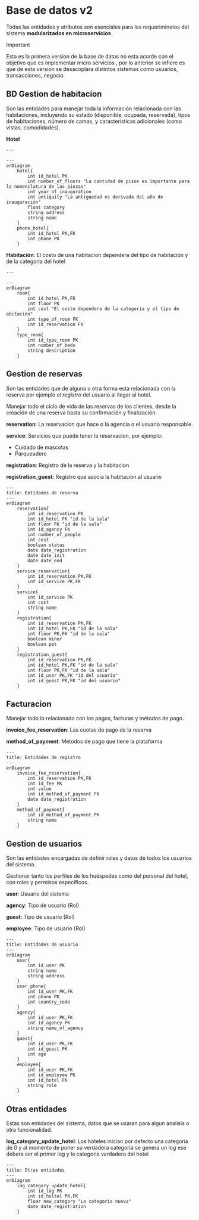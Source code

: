 # Base de datos v2
Todas las entidades y atributos son esenciales para los requeriminetos del sistema **modularizados en microservicios**
> [!IMPORTANT]
> Esta es la primera version de la base de datos no esta acorde con el objetivo que es implementar micro servicios
> , por lo anterior se infiere es que de esta version se desacoplara distintos sistemas como
> usuarios, transacciones, negocio
## BD Gestion de habitacion
Son las entidades para manejar toda la información relacionada con las habitaciones, incluyendo su estado (disponible, ocupada, reservada), tipos de habitaciones, número de camas, y características adicionales (como vistas, comodidades).

**Hotel**
```mermaid
---

---
erDiagram
    hotel{
        int id_hotel PK
        int number_of_floors "La cantidad de pisos es importante para la nomenclatura de las piezas"
        int year_of_inauguration
        int antiquity "La antiguedad es derivada del año de inauguración"
        float category
        string address
        string name
    }
    phone_hotel{
        int id_hotel PK,FK
        int phone PK
    }
```
**Habitación**: El costo de una habitacion dependera del tipo de habitación y de la categoria del hotel
```mermaid
---

---
erDiagram
    room{
        int id_hotel PK,FK
        int floor PK
        int cost "El costo dependera de la categoria y el tipo de abitación"
        int type_of_room FK
        int id_reservation FK
    }
    type_room{
        int id_type_room PK
        int number_of_beds
        string description
    }
```
## Gestion de reservas
Son las entidades que de alguna u otra forma esta relacionada con la reserva por ejemplo el *registro* del usuario al llegar al hotel.

Manejar todo el ciclo de vida de las reservas de los clientes, desde la creación de una reserva hasta su confirmación y finalización.

**reservation**: La reservacion que hace o la agencia o el usuario responsable.

**service**: Servicios que puede tener la reservacion, por ejemplo:
 - Cuidado de mascotas
 - Parqueadero

**registration**: Registro de la reserva y la habitacion

**registration_guest**: Registro que asocia la habitacion al usuario
```mermaid
---
title: Entidades de reserva
---
erDiagram
    reservation{
        int id_reservation PK
        int id_hotel FK "id de la sala"
        int floor FK "id de la sala"
        int id_agency FK
        int number_of_people
        int cost
        boolean status
        date date_registration
        date date_init
        date date_end
    }
    service_reservation{
        int id_reservation PK,FK
        int id_service PK,FK
    }
    service{
        int id_service PK
        int cost
        string name
    }
    registration{
        int id_reservation PK,FK
        int id_hotel PK,FK "id de la sala"
        int floor PK,FK "id de la sala"
        boolean minor
        boolean pet
    }
    registration_guest{
        int id_reservation PK,FK
        int id_hotel PK,FK "id de la sala"
        int floor PK,FK "id de la sala"
        int id_user PK,FK "id del usuario"
        int id_guest PK,FK "id del usuario"
    }
```
## Facturacion
Manejar todo lo relacionado con los pagos, facturas y métodos de pago.

**invoice_fee_reservation**: Las cuotas de pago de la reserva

**method_of_payment**: Metodos de pago que tiene la plataforma
```mermaid
---
title: Entidades de registro
---
erDiagram
    invoice_fee_reservation{
        int id_reservation PK,FK
        int id_fee PK
        int value
        int id_method_of_payment FK
        date date_registration
    }
    method_of_payment{
        int id_method_of_payment PK
        string name
    }
```

## Gestion de usuarios
Son las entidades encargadas de definir roles y datos de todos los usuarios del sistema.

Gestionar tanto los perfiles de los huéspedes como del personal del hotel, con roles y permisos específicos.

**user**: Usuario del sistema

**agency**: Tipo de usuario (Rol)

**guest**: Tipo de usuario (Rol)

**employee**: Tipo de usuario (Rol)

```mermaid
---
title: Entidades de usuario
---
erDiagram
    user{
        int id_user PK
        string name
        string address
    }
    user_phone{
        int id_user PK,FK
        int phone PK
        int country_code
    }
    agency{
        int id_user PK,FK
        int id_agency PK
        string name_of_agency
    }
    guest{
        int id_user PK,FK
        int id_guest PK
        int age
    }
    employee{
        int id_user PK,FK
        int id_employee PK
        int id_hotel FK
        string role
    }
```
## Otras entidades
Estas son entidades del sistema, datos que se usaran para algun analisis o otra funcionalidad.

**log_category_update_hotel**: Los hoteles inician por defecto una categoria de 0 y al momento de poner su verdadera categoria se genera un log ese debera ser el primer log y la categoria verdadera del hotel
```mermaid
---
title: Otras entidades
---
erDiagram
    log_category_update_hotel{
        int id_log PK
        int id_holtel PK,FK
        floar new_category "La categoria nueva"
        date date_registration
    }
```